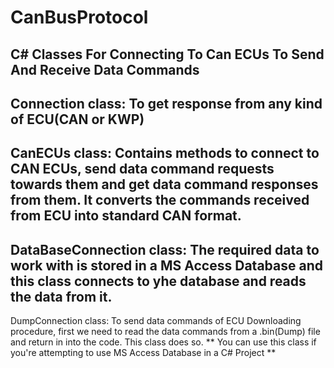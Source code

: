 # CanBusProtocol
C# Classes For Connecting To Can ECUs To Send And Receive Data Commands
-----------------------------------------------------------------------
Connection class:
To get response from any kind of ECU(CAN or KWP)
-----------------------------------------------------------------------
CanECUs class:
Contains methods to connect to CAN ECUs, send data command requests towards them
and get data command responses from them.
It converts the commands received from ECU into standard CAN format.
-----------------------------------------------------------------------
DataBaseConnection class:
The required data to work with is stored in a MS Access Database and
this class connects to yhe database and reads the data from it.
-----------------------------------------------------------------------
DumpConnection class:
To send data commands of ECU Downloading procedure, first we need to
read the data commands from a .bin(Dump) file and return in into the
code. This class does so.
** You can use this class if you're attempting to use MS Access Database
in a C# Project **
